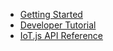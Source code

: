  - [Getting Started](Getting-Started.md)
 - [Developer Tutorial](Developer-Tutorial.md)
 - [IoT.js API Reference](../api/IoT.js-API-reference.md)